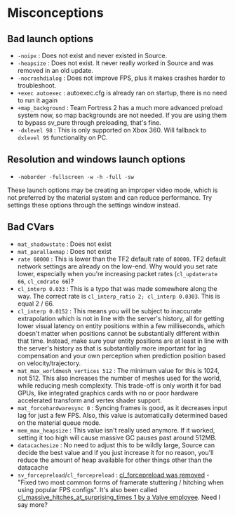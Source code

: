 # Misconceptions

## Bad launch options
* `-noipx` : Does not exist and never existed in Source.
* `-heapsize` : Does not exist. It never really worked in Source and was removed in an old update.
* `-nocrashdialog` : Does not improve FPS, plus it makes crashes harder to troubleshoot.
* `+exec autoexec` : autoexec.cfg is already ran on startup, there is no need to run it again
* `+map_background` : Team Fortress 2 has a much more advanced preload system now, so map backgrounds are not needed. If you are using them to bypass sv_pure through preloading, that's fine.
* `-dxlevel 98` : This is only supported on Xbox 360. Will fallback to `dxlevel 95` functionality on PC.

## Resolution and windows launch options
* `-noborder -fullscreen -w -h -full -sw`

These launch options may be creating an improper video mode, which is not preferred by the material system and can reduce performance. Try settings these options through the settings window instead.

## Bad CVars
* `mat_shadowstate` : Does not exist
* `mat_parallaxmap` : Does not exist
* `rate 60000` : This is lower than the TF2 default rate of `80000`. TF2 default network settings are already on the low-end. Why would you set rate lower, especially when you're increasing packet rates (`cl_updaterate 66`, `cl_cmdrate 66`)?
* `cl_interp 0.033` : This is a typo that was made somewhere along the way. The correct rate is `cl_interp_ratio 2; cl_interp 0.0303`. This is equal 2 / 66.
* `cl_interp 0.0152` : This means you will be subject to inaccurate extrapolation which is not in line with the server's history, all for getting lower visual latency on entity positions within a few milliseconds, which doesn't matter when positions cannot be substantially different within that time. Instead, make sure your entity positions are at least in line with the server's history as that is substantially more important for lag compensation and your own perception when prediction position based on velocity/trajectory.
* `mat_max_worldmesh_vertices 512` : The minimum value for this is 1024, not 512. This also increases the number of meshes used for the world, while reducing mesh complexity. This trade-off is only worth it for bad GPUs, like integrated graphics cards with no or poor hardware accelerated transform and vertex shader support.
* `mat_forcehardwaresync 0` : Syncing frames is good, as it decreases input lag for just a few FPS. Also, this value is automatically determined based on the material queue mode.
* `mem_max_heapsize` : This value isn't really used anymore. If it worked, setting it too high will cause massive GC pauses past around 512MB.
* `datacachesize` : No need to adjust this to be wildly large, Source can decide the best value and if you just increase it for no reason, you'll reduce the amount of heap available for other things other than the datacache
* `sv_forcepreload`/`cl_forcepreload` : [cl_forcepreload was removed](http://www.teamfortress.com/post.php?id=19733 ) - "Fixed two most common forms of framerate stuttering / hitching when using popular FPS configs". It's also been called [cl_massive_hitches_at_surprising_times 1 by a Valve employee](https://www.reddit.com/r/GlobalOffensive/comments/adq2a4/never_install_csgo_on_an_old_hard_drive/edlbh3d/). Need I say more?
